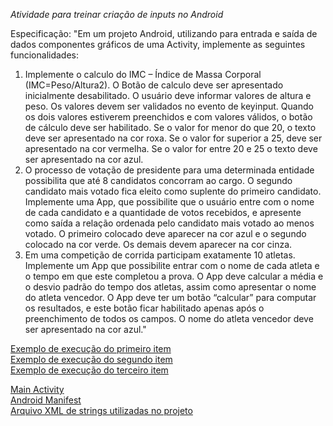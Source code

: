 *Atividade para treinar criação de inputs no Android*

Especificação:
"Em um projeto Android, utilizando para entrada e saída de dados componentes gráficos de uma Activity, implemente as seguintes funcionalidades:</br>
1.	Implemente o calculo do IMC – Índice de Massa Corporal (IMC=Peso/Altura2). O Botão de calculo deve ser apresentado inicialmente desabilitado. O usuário deve informar valores de altura e peso. Os valores devem ser validados no evento de keyinput. Quando os dois valores estiverem preenchidos e com valores válidos, o botão de cálculo deve ser habilitado. Se o valor for menor do que 20, o texto deve ser apresentado na cor roxa. Se o valor for superior a 25, deve ser apresentado na cor vermelha. Se o valor for entre 20 e 25 o texto deve ser apresentado na cor azul.</br>
2.	O processo de votação de presidente para uma determinada entidade possibilita que até 8 candidatos concorram ao cargo. O segundo candidato mais votado fica eleito como suplente do primeiro candidato. Implemente uma App, que possibilite que o usuário entre com o nome de cada candidato e a quantidade de votos recebidos, e apresente como saída a relação ordenada pelo candidato mais votado ao menos votado. O primeiro colocado deve aparecer na cor azul e o segundo colocado na cor verde. Os demais devem aparecer na cor cinza.</br>
3.	Em uma competição de corrida participam exatamente 10 atletas. Implemente um App que possibilite entrar com o nome de cada atleta e o tempo em que este completou a prova. O App deve calcular a média e o desvio padrão do tempo dos atletas, assim como apresentar o nome do atleta vencedor. O App deve ter um botão “calcular” para computar os resultados, e este botão ficar habilitado apenas após o preenchimento de todos os campos. O nome do atleta vencedor deve ser apresentado na cor azul."</br>

[Exemplo de execução do primeiro item](https://github.com/MatheusHeck2001/inputsAndroid/blob/main/screenAtIMC.png)</br>
[Exemplo de execução do segundo item](https://github.com/MatheusHeck2001/inputsAndroid/blob/main/screenAtVoting.png)</br>
[Exemplo de execução do terceiro item](https://github.com/MatheusHeck2001/inputsAndroid/blob/main/screenAtAthlete.png)</br>

[Main Activity](https://github.com/MatheusHeck2001/inputsAndroid/blob/main/app/src/main/java/com/example/atividade2/MainActivity.java)</br>
[Android Manifest](https://github.com/MatheusHeck2001/inputsAndroid/blob/main/app/src/main/AndroidManifest.xml)</br>
[Arquivo XML de strings utilizadas no projeto](https://github.com/MatheusHeck2001/inputsAndroid/blob/main/app/src/main/res/values/strings.xml)</br>

